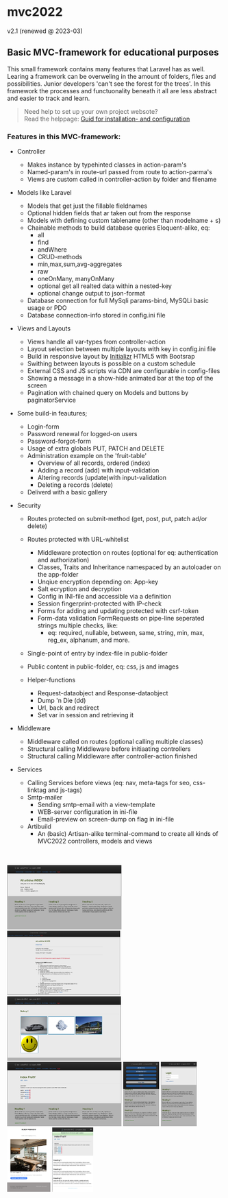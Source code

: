 # mvc2022 
v2.1 (renewed @ 2023-03)


## Basic MVC-framework for educational purposes

This small framework contains many features that Laravel has as well.
Learing a framework can be overweling in the amount of folders, files and possibilities.
Junior developers  'can't see the forest for the trees'.
In this framework the processes and functuonality beneath it all are less abstract and easier to track and learn. 

> Need help to set up your own project websote?<br> Read the helppage: [Guid for installation- and configuration](ReadMe/install_config.md)


### Features in this MVC-framework:

* Controller
  * Makes instance by typehinted classes in action-param's
  * Named-param's in route-url passed from route to action-parma's
  * Views are custom called in controller-action by folder and filename

* Models like Laravel
  * Models that get just the fillable fieldnames
  * Optional hidden fields that ar taken out from the response
  * Models with defining custom tablename (other than modelname + s)
  * Chainable methods to build database queries Eloquent-alike, eq:
    * all
    * find
    * andWhere
    * CRUD-methods
    * min,max,sum,avg-aggregates
    * raw
    * oneOnMany, manyOnMany
    * optional get all realted data within a nested-key 
    * optional change output to json-format
  * Database connection for full MySqli params-bind, MySQLi basic usage or PDO
  * Database connection-info stored in config.ini file

* Views and Layouts
  * Views handle all var-types from controller-action
  * Layout selection between multiple layouts with key in config.ini file
  * Build in responsive layout by [Initializr](http://www.initializr.com) HTML5 with Bootsrap
  * Swithing between layouts is possible on a custom schedule
  * External CSS and JS scripts via CDN are configurable in config-files
  * Showing a message in a show-hide animated bar at the top of the screen
  * Pagination with chained query on Models and buttons by paginatorService 

* Some build-in feautures;
  * Login-form
  * Password renewal for logged-on users
  * Password-forgot-form
  * Usage of extra globals PUT, PATCH and DELETE
  * Administration example on the 'fruit-table'
    * Overview of all records, ordered (index)
    * Adding a record (add) with input-validation
    * Altering records (update)with input-validation
    * Deleting a records (delete)
  * Deliverd with a basic gallery


* Security
  * Routes protected on submit-method (get, post, put, patch ad/or delete)
  * Routes protected with URL-whitelist 
    * Middleware protection on routes (optional for eq: authentication and authorization)
    * Classes, Traits and Inheritance namespaced by an autoloader on the app-folder
    * Unqiue encryption depending on: App-key
    * Salt ecryption and decryption
    * Config in INI-file and accessible via a definition
    * Session fingerprint-protected with IP-check
    * Forms for adding and updating protected with csrf-token
    * Form-data validation FormRequests on pipe-line seperated strings multiple checks, like:
      *  eq: required, nullable, between, same, string, min, max, reg_ex, alphanum, and more.
   * Single-point of entry by index-file in public-folder
   * Public content in public-folder, eq: css, js and images

  * Helper-functions
    * Request-dataobject and Response-dataobject
    * Dump 'n Die (dd)
    * Url, back and redirect
    * Set var in session and retrieving it

* Middleware
  * Middleware called on routes (optional calling multiple classes)
  * Structural calling Middleware before initiaating controllers
  * Structural calling Middleware after controller-action finished

* Services
  * Calling Services before views (eq: nav, meta-tags for seo, css-linktag and js-tags)
  * Smtp-mailer
       * Sending smtp-email with a view-template
       * WEB-server configuration in ini-file
       * Email-preview on screen-dump on flag in ini-file
  * Artibuild
      * An (basic) Artisan-alike terminal-command to create all kinds of MVC2022 controllers, models and views
<br>
<br>
<div style="display:inline-block;">
<img title="example homepage" alt="example homepage" height="150px" src="ReadMe/images/01 home.png">
<img title="example gallery" alt="example gallery" height="150px" src="ReadMe/images/02 find by id.png">
<img title="example gallery" alt="example gallery" height="150px" src="ReadMe/images/03 gallery.png">
<img title="example beheer" alt="example beheer" height="150px" src="ReadMe/images/04 administration.png">
<img title="example login" alt="example login" height="150px" src="ReadMe/images/05 app-hamburgermenu.png">
<img title="example app-login" alt="example app-login" height="150px" src="ReadMe/images/06 app-login.png">
<img title="example app-login" alt="example app-login" height="150px" src="ReadMe/images/07 email dump-example.png">
<img title="example app-login" alt="example app-login" height="150px" src="ReadMe/images/08 messagebar.png">
</div>
